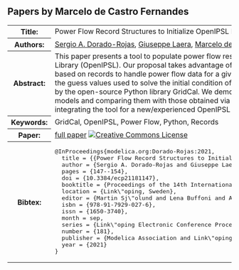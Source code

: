 ## Papers by Marcelo de Castro Fernandes
<table><tr><th>Title:</th>
<td>Power Flow Record Structures to Initialize OpenIPSL Phasor Time-Domain Simulations with Python</td>
</tr>
<tr><th>Authors:</th>
<td>
<a href="/proceedings/authors/SergioA.Dorado-Rojas">Sergio A. Dorado-Rojas</a>, <a href="/proceedings/authors/GiuseppeLaera">Giuseppe Laera</a>, <a href="/proceedings/authors/MarcelodeCastroFernandes">Marcelo de Castro Fernandes</a>, <a href="/proceedings/authors/TetianaBogodorova">Tetiana Bogodorova</a> and <a href="/proceedings/authors/LuigiVanfretti">Luigi Vanfretti</a></td>
</tr>
<tr><th>Abstract:</th>
<td>This paper presents a tool to populate power flow results for phasor time-domain simulations with the Open Instance Power System Library (OpenIPSL). Our proposal takes advantage of the object-oriented philosophy of Modelica and introduces a data structure based on records to handle power flow data for a given network model. Such records constitute a user-friendly interface to change the guess values used to solve the initial condition of a dynamical simulation straightforwardly. Power flow calculations are carried out by the open-source Python library GridCal. We demonstrate the tool capabilities by generating power flow results for several grid models and comparing them with those obtained via proprietary tools such as PSS/E. Moreover, we provide tutorial materials to ease integrating the tool for a new/experienced OpenIPSL user.</td></tr>
<tr><th>Keywords:</th>
<td>GridCal, OpenIPSL, Power Flow, Python, Records</td></tr>
<tr><th>Paper:</th>
<td><a href="https://doi.org/10.3384/ecp21181147">full paper</a> <a rel="license" href="http://creativecommons.org/licenses/by/4.0/"><img alt="Creative Commons License" style="border-width:0" src="https://i.creativecommons.org/l/by/4.0/80x15.png" /></a></td>
</tr>
<tr><th>Bibtex:</th>
<td><pre>
@InProceedings{modelica.org:Dorado-Rojas:2021,
  title = {{Power Flow Record Structures to Initialize OpenIPSL Phasor Time-Domain Simulations with Python}},
  author = {Sergio A. Dorado-Rojas and Giuseppe Laera and Marcelo de Castro Fernandes and Tetiana Bogodorova and Luigi Vanfretti},
  pages = {147--154},
  doi = {10.3384/ecp21181147},
  booktitle = {Proceedings of the 14th International Modelica Conference},
  location = {Link\&quot;oping, Sweden},
  editor = {Martin Sj\&quot;olund and Lena Buffoni and Adrian Pop and Lennart Ochel},
  isbn = {978-91-7929-027-6},
  issn = {1650-3740},
  month = sep,
  series = {Link\&quot;oping Electronic Conference Proceedings},
  number = {181},
  publisher = {Modelica Association and Link\&quot;oping University Electronic Press},
  year = {2021}
}
</pre></td></tr>
</table><br>
